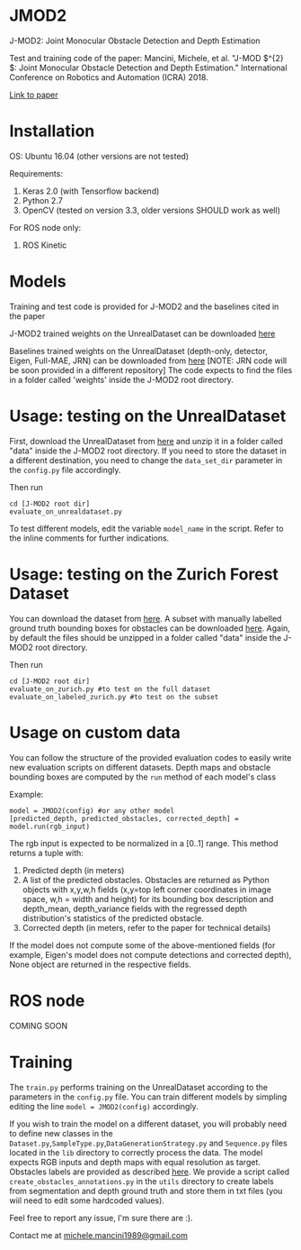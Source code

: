 # JMOD2
J-MOD2: Joint Monocular Obstacle Detection and Depth Estimation

Test and training code of the paper: Mancini, Michele, et al. "J-MOD $^{2} $: Joint Monocular Obstacle Detection and Depth Estimation." International Conference on Robotics and Automation (ICRA) 2018.


[Link to paper](https://arxiv.org/pdf/1709.08480.pdf "Paper PDF")

# Installation

OS: Ubuntu 16.04 (other versions are not tested)

Requirements:
1. Keras 2.0 (with Tensorflow backend)
2. Python 2.7
3. OpenCV (tested on version 3.3, older versions SHOULD work as well)

For ROS node only:
1. ROS Kinetic

# Models

Training and test code is provided for J-MOD2 and the baselines cited in the paper

J-MOD2 trained weights on the UnrealDataset can be downloaded [here](http://www.sira.diei.unipg.it/supplementary/jmod2_ral2018/jmod2.hdf5)

Baselines trained weights on the UnrealDataset (depth-only, detector, Eigen, Full-MAE, JRN) can be downloaded from [here](http://www.sira.diei.unipg.it/supplementary/jmod2_ral2018/jmod2_baselines.tar.gz)
[NOTE: JRN code will be soon provided in a different repository]
The code expects to find the files in a folder called 'weights' inside the J-MOD2 root directory.

# Usage: testing on the UnrealDataset

First, download the UnrealDataset from [here](https://isar.unipg.it/index.php?option=com_content&view=article&id=53:unrealdataset&catid=17&Itemid=212) and unzip it in a folder called "data" inside the J-MOD2 root directory. 
If you need to store the dataset in a different destination, you need to change the `data_set_dir` parameter in the `config.py` file accordingly.

Then run
```
cd [J-MOD2 root dir]
evaluate_on_unrealdataset.py
```

To test different models, edit the variable `model_name` in the script. Refer to the inline comments for further indications. 

# Usage: testing on the Zurich Forest Dataset

You can download the dataset from [here](http://www.sira.diei.unipg.it/supplementary/ral2016/zurich_test_set.tar.gz). A subset with manually labelled ground truth bounding boxes for obstacles can be downloaded [here](http://www.sira.diei.unipg.it/supplementary/jmod2_ral2018/zurich_forest_dataset_with_obs_label.npy). Again, by default the files should be unzipped in a folder called "data" inside the J-MOD2 root directory.

Then run
```
cd [J-MOD2 root dir]
evaluate_on_zurich.py #to test on the full dataset
evaluate_on_labeled_zurich.py #to test on the subset
```
# Usage on custom data

You can follow the structure of the provided evaluation codes to easily write new evaluation scripts on different datasets. Depth maps and obstacle bounding boxes are computed by the `run` method of each model's class

Example:
```
model = JMOD2(config) #or any other model
[predicted_depth, predicted_obstacles, corrected_depth] = model.run(rgb_input) 
```
The rgb input is expected to be normalized in a [0..1] range. This method returns a tuple with:
1. Predicted depth (in meters)
2. A list of the predicted obstacles. Obstacles are returned as Python objects with x,y,w,h fields (x,y=top left corner coordinates in image space, w,h = width and height)  for its bounding box description and depth_mean, depth_variance fields with the regressed depth distribution's statistics of the predicted obstacle.
3. Corrected depth (in meters, refer to the paper for technical details)

If the model does not compute some of the above-mentioned fields (for example, Eigen's model does not compute detections and corrected depth), None object are returned in the respective fields.

# ROS node

COMING SOON

# Training

The `train.py` performs training on the UnrealDataset according to the parameters in the `config.py` file.
You can train different models by simpling editing the line `model = JMOD2(config)` accordingly.

If you wish to train the model on a different dataset, you will probably need to define
new classes in the `Dataset.py`,`SampleType.py`,`DataGenerationStrategy.py` and `Sequence.py` files located in
the `lib` directory to correctly process the data. The model expects RGB inputs 
and depth maps with equal resolution as target. Obstacles labels are provided as 
described [here](https://isar.unipg.it/index.php?option=com_content&view=article&id=53:unrealdataset&catid=17&Itemid=212).
We provide a script called `create_obstacles_annotations.py` in the `utils` directory to create
labels from segmentation and depth ground truth and store them in txt files (you wiil
need to edit some hardcoded values).

Feel free to report any issue, I'm sure there are :). 

Contact me at michele.mancini1989@gmail.com
